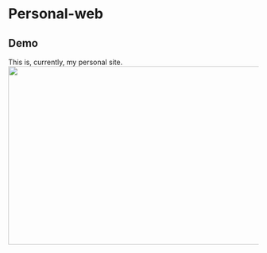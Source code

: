 # Personal-web

## Demo
This is, currently, my personal site. 
<img src="https://github.com/marcelovicentegc/Personal-web/blob/master/Personal-web.gif" width="640" height="360" />
